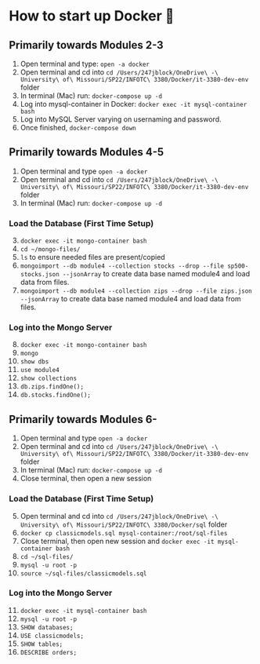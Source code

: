 # How to start up Docker 🐳

## Primarily towards Modules 2-3
1. Open terminal and type: ```open -a docker```
2. Open terminal and cd into ```cd /Users/247jblock/OneDrive\ -\ University\ of\ Missouri/SP22/INFOTC\ 3380/Docker/it-3380-dev-env``` folder
3. In terminal (Mac) run: ```docker-compose up -d```
4. Log into mysql-container in Docker: ```docker exec -it mysql-container bash```
5. Log into MySQL Server varying on usernaming and password.
6. Once finished, ```docker-compose down```


## Primarily towards Modules 4-5
1. Open terminal and type ```open -a docker```
2. Open terminal and cd into ```cd /Users/247jblock/OneDrive\ -\ University\ of\ Missouri/SP22/INFOTC\ 3380/Docker/it-3380-dev-env``` folder
3. In terminal (Mac) run: ```docker-compose up -d```
### Load the Database (First Time Setup)
3. ```docker exec -it mongo-container bash```
4. ```cd ~/mongo-files/```
5. ```ls``` to ensure needed files are present/copied
6. ```mongoimport --db module4 --collection stocks --drop --file sp500-stocks.json --jsonArray``` to create data base named module4 and load data from files.
7. ```mongoimport --db module4 --collection zips --drop --file zips.json --jsonArray``` to create data base named module4 and load data from files.
### Log into the Mongo Server
8. ```docker exec -it mongo-container bash```
9. ```mongo```
10. ```show dbs```
11. ```use module4```
12. ```show collections```
13. ```db.zips.findOne();```
14. ```db.stocks.findOne();```

## Primarily towards Modules 6-
1. Open terminal and type ```open -a docker```
2. Open terminal and cd into ```cd /Users/247jblock/OneDrive\ -\ University\ of\ Missouri/SP22/INFOTC\ 3380/Docker/it-3380-dev-env``` folder
3. In terminal (Mac) run: ```docker-compose up -d```
4. Close terminal, then open a new session
### Load the Database (First Time Setup)
5. Open terminal and cd into ```cd /Users/247jblock/OneDrive\ -\ University\ of\ Missouri/SP22/INFOTC\ 3380/Docker/sql``` folder
6. ```docker cp classicmodels.sql mysql-container:/root/sql-files```
7. Close terminal, then open new session and ```docker exec -it mysql-container bash```
8. ```cd ~/sql-files/```
9. ```mysql -u root -p```
10. ```source ~/sql-files/classicmodels.sql```
### Log into the Mongo Server
11. ```docker exec -it mysql-container bash```
12. ```mysql -u root -p```
13. ```SHOW databases;```
14. ```USE classicmodels;```
15. ```SHOW tables;```
16. ```DESCRIBE orders;```